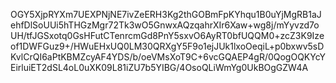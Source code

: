 OGY5XjpRYXm7UEXPNjNE7ivZeERH3Kg2thGOBmFpKYhqu1B0uYjMgRB1aJehfDlSoUUi5hTHGzMgr72Tk3wO5GnwxAQzqahrXIr6Xaw+wg8j/mYyvzd7oUH/tfJGSxotq0GsHFutCTenrcmGd8PnY5sxvO6AyRT0bfUQQM0+zcZ3K9Izeof1DWFGuz9+/HWuEHxUQ0LM30QRXgY5F9o1ejJUk1lxoOeqiL+p0bxwv5sDKvlCrQI6aPtKBMZcyAF4YDS/b/oeVMsXoT9C+6vcGQAEP4gR/0QogOQKYcYEirluiET2dSL4oL0uXK09L81iZU7b5YIBG/4OsoQLiWmYg0UkBOgGZW4A



























